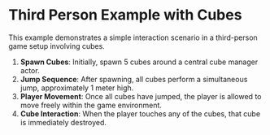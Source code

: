 # Third Person Example with Cubes

This example demonstrates a simple interaction scenario in a third-person game setup involving cubes.

1. **Spawn Cubes**: Initially, spawn 5 cubes around a central cube manager actor.
2. **Jump Sequence**: After spawning, all cubes perform a simultaneous jump, approximately 1 meter high.
3. **Player Movement**: Once all cubes have jumped, the player is allowed to move freely within the game environment.
4. **Cube Interaction**: When the player touches any of the cubes, that cube is immediately destroyed.
